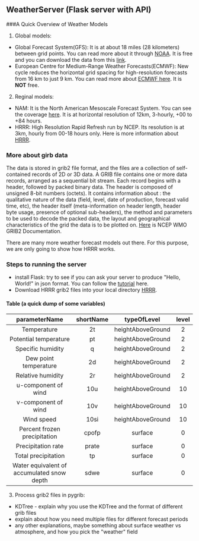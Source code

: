 ## WeatherServer (Flask server with API) 
###A Quick Overview of Weather Models
1. Global models: 
 * Global Forecast System(GFS): It is at about 18 miles (28 kilometers) between grid points. You can read more about it through [NOAA](https://www.ncdc.noaa.gov/data-access/model-data/model-datasets/global-forcast-system-gfs). It is free and you can download the data from this [link](http://nomads.ncep.noaa.gov/pub/data/nccf/com/gfs/prod/).
 * European Centre for Medium-Range Weather Forecasts(ECMWF): New cycle reduces the horizontal grid spacing for high-resolution forecasts from 16 km to just 9 km. You can read more about [ECMWF here](https://www.ecmwf.int/en/about/media-centre/news/2016/new-forecast-model-cycle-brings-highest-ever-resolution). It is **NOT** free.

2. Reginal models:
 * NAM: It is the North American Mesoscale Forecast System. You can see the coverage [here](http://www.emc.ncep.noaa.gov/mmb/namgrids/g212.12km.jpg). It is at horizontal resolution of 12km, 3-hourly, +00 to +84 hours. 
 * HRRR: High Resolution Rapid Refresh run by NCEP. Its resolution is at 3km, hourly from 00-18 hours only. Here is more information about [HRRR](https://rapidrefresh.noaa.gov/hrrr/).
 
### More about girb data
The data is stored in grib2 file format, and the files are a collection of self-contained records of 2D or 3D data. A GRIB file contains one or more data records, arranged as a sequential bit stream. Each record begins with a header, followed by packed binary data. The header is composed of unsigned 8-bit numbers (octets). It contains information about : the qualitative nature of the data (field, level, date of production, forecast valid time, etc),
the header itself (meta-information on header length, header byte usage, presence of optional sub-headers),
the method and parameters to be used to decode the packed data,
the layout and geographical characteristics of the grid the data is to be plotted on. [Here](http://www.nco.ncep.noaa.gov/pmb/docs/grib2/grib2_doc.shtml) is NCEP WMO GRIB2 Documentation.

There are many more weather forecast models out there. For this purpose, we are only going to show how HRRR works. 
 
### Steps to running the server
* install Flask: try to see if you can ask your server to produce "Hello, World!" in json format. You can follow the [tutorial](http://flask.pocoo.org/docs/0.12/tutorial/) here.
*  Download HRRR grib2 files into your local directory [HRRR](http://nomads.ncep.noaa.gov/pub/data/nccf/com/hrrr/prod/). 

#### Table (a quick dump of some variables)

parameterName | shortName | typeOfLevel | level
:----------------:|:-------------:|:---------------:|:---------:
Temperature |2t |heightAboveGround |2
Potential temperature| pt| heightAboveGround| 2
Specific humidity| q |heightAboveGround| 2
Dew point temperature |2d |heightAboveGround| 2
Relative humidity| 2r| heightAboveGround| 2
u-component of wind| 10u| heightAboveGround| 10
v-component of wind |10v| heightAboveGround| 10
Wind speed |10si |heightAboveGround| 10
Percent frozen precipitation| cpofp |surface |0
Precipitation rate| prate| surface| 0
Total precipitation |tp |surface| 0
Water equivalent of accumulated snow depth |sdwe| surface| 0

3. Process grib2 files in pygrib: 
 *  KDTree - explain why you use the KDTree and the format of different grib files
 *  explain about how you need multiple files for different forecast periods
 *  any other explanations, maybe something about surface weather vs atmosphere, and how you pick the "weather" field 
